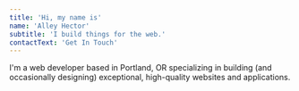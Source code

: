 ```yaml
---
title: 'Hi, my name is'
name: 'Alley Hector'
subtitle: 'I build things for the web.'
contactText: 'Get In Touch'
---
```


I'm a web developer based in Portland, OR specializing in building (and occasionally designing) exceptional, high-quality websites and applications.
